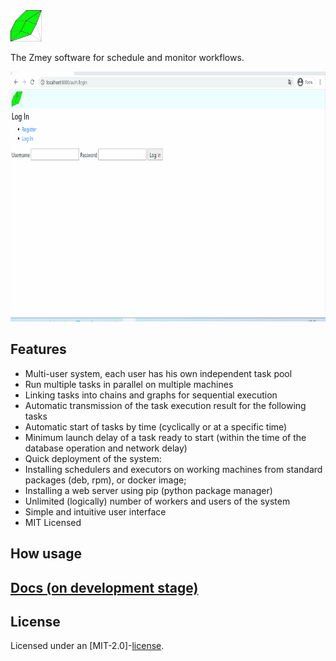 <div align="left">
  <a><img src="docs/label.svg" width = 50 height = 50 ></a><br>
</div>

The Zmey software for schedule and monitor workflows.

<p float="left">
<img src="https://github.com/Tyill/zmey/blob/ver_1_0_docs/docs/demo.gif" width="600" height="400"/>
</p>

## Features

* Multi-user system, each user has his own independent task pool
* Run multiple tasks in parallel on multiple machines
* Linking tasks into chains and graphs for sequential execution
* Automatic transmission of the task execution result for the following tasks
* Automatic start of tasks by time (cyclically or at a specific time)
* Minimum launch delay of a task ready to start (within the time of the database operation and network delay)
* Quick deployment of the system:
* Installing schedulers and executors on working machines from standard packages (deb, rpm), or docker image;
* Installing a web server using pip (python package manager)
* Unlimited (logically) number of workers and users of the system
* Simple and intuitive user interface
* MIT Licensed

## How usage


## [Docs (on development stage)](https://tyill.github.io/zmey) 

## License
Licensed under an [MIT-2.0]-[license](LICENSE).